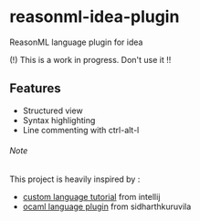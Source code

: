 # reasonml-idea-plugin
ReasonML language plugin for idea

(!) This is a work in progress. Don't use it !!

## Features

- Structured view
- Syntax highlighting
- Line commenting with ctrl-alt-l


###### Note

This project is heavily inspired by :
- [custom language tutorial](http://www.jetbrains.org/intellij/sdk/docs/tutorials/custom_language_support_tutorial.html) from intellij
- [ocaml language plugin](https://github.com/sidharthkuruvila/ocaml-ide) from sidharthkuruvila
